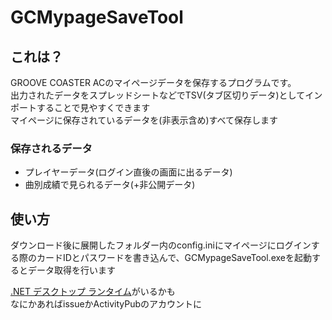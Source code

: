 # GCMypageSaveTool
## これは？  
GROOVE COASTER ACのマイページデータを保存するプログラムです。  
出力されたデータをスプレッドシートなどでTSV(タブ区切りデータ)としてインポートすることで見やすくできます  
マイページに保存されているデータを(非表示含め)すべて保存します  
### 保存されるデータ  
- プレイヤーデータ(ログイン直後の画面に出るデータ)
- 曲別成績で見られるデータ(+非公開データ)  
## 使い方
ダウンロード後に展開したフォルダー内のconfig.iniにマイページにログインする際のカードIDとパスワードを書き込んで、GCMypageSaveTool.exeを起動するとデータ取得を行います

[.NET デスクトップ ランタイム](https://dotnet.microsoft.com/ja-jp/download/dotnet/6.0?ranMID=46131&ranEAID=a1LgFw09t88&ranSiteID=a1LgFw09t88-dry9.sCut9lw3SEG6EB2EQ&epi=a1LgFw09t88-dry9.sCut9lw3SEG6EB2EQ&irgwc=1&OCID=AIDcmm549zy227_aff_7806_1243925&tduid=%28ir__jgyy0wwvt9kfdydfoy2blyj0gv2x9mevlrhh1t6b00%29%287806%29%281243925%29%28a1LgFw09t88-dry9.sCut9lw3SEG6EB2EQ%29%28%29&irclickid=_jgyy0wwvt9kfdydfoy2blyj0gv2x9mevlrhh1t6b00)がいるかも  
なにかあればissueかActivityPubのアカウントに
